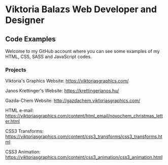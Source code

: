 # Viktoria Balazs Web Developer and Designer
## Code Examples
Welcome to my GitHub account where you can see some examples of my HTML, CSS, SASS and JavaScript codes.
### Projects
Viktoria's Graphics Website: https://viktoriasgraphics.com/

Janos Krettinger's Website: https://krettingerjanos.hu/

Gazda-Chem Website: http://gazdachem.viktoriasgraphics.com/

HTML e-mail: https://viktoriasgraphics.com/content/html_email/novochem_christmas_letter.html

CSS3 Transforms: https://viktoriasgraphics.com/content/css3_transforms/css3_transforms.html

CSS3 Animation: https://viktoriasgraphics.com/content/css3_animation/css3_animation.html